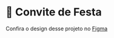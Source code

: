 # 🎉 Convite de Festa 

Confira o design desse projeto no [Figma](https://www.figma.com/community/file/1389649528880849780)
